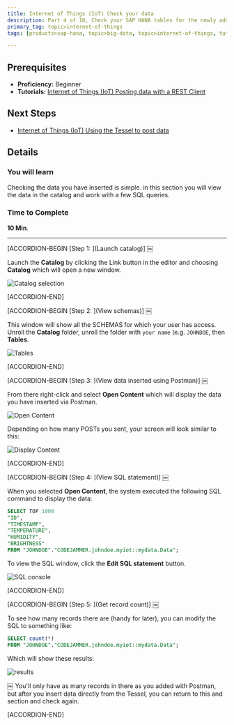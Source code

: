 ```yaml
---
title: Internet of Things (IoT) Check your data
description: Part 4 of 10, Check your SAP HANA tables for the newly added data
primary_tag: topic>internet-of-things
tags: [products>sap-hana, topic>big-data, topic>internet-of-things, tutorial>beginner ]

---
```


## Prerequisites  
- **Proficiency:** Beginner
- **Tutorials:** [Internet of Things (IoT) Posting data with a REST Client](https://www.sap.com/developer/tutorials/iot-part3-posting-data-hana.html)


## Next Steps
- [Internet of Things (IoT) Using the Tessel to post data](https://www.sap.com/developer/tutorials/iot-part5-inserting-tessel-data.html)

## Details
### You will learn  Checking the data you have inserted is simple. in this section you will view the data in the catalog and work with a few SQL queries.

### Time to Complete
**10 Min**.

---


[ACCORDION-BEGIN [Step 1: ](Launch catalog)] ￼

Launch the **Catalog** by clicking the Link button in the editor and choosing **Catalog** which will open a new window.

![Catalog selection](https://raw.githubusercontent.com/SAPDocuments/Tutorials/master/tutorials/iot-part4-checking-data/p4_1.png)



[ACCORDION-END]

[ACCORDION-BEGIN [Step 2: ](View schemas)] ￼

This window will show all the SCHEMAS for which your user has access. Unroll the **Catalog** folder, unroll the folder with `your name` (e.g. `JOHNDOE`, then **Tables**.

![Tables](https://raw.githubusercontent.com/SAPDocuments/Tutorials/master/tutorials/iot-part4-checking-data/p4_2.png)


[ACCORDION-END]

[ACCORDION-BEGIN [Step 3: ](View data inserted using Postman)] ￼

From there right-click and select **Open Content** which will display the data you have inserted via Postman.

![Open Content](https://raw.githubusercontent.com/SAPDocuments/Tutorials/master/tutorials/iot-part4-checking-data/p4_3.png)

Depending on how many POSTs you sent, your screen will look similar to this:

![Display Content](https://raw.githubusercontent.com/SAPDocuments/Tutorials/master/tutorials/iot-part4-checking-data/p4_4.png)


[ACCORDION-END]

[ACCORDION-BEGIN [Step 4: ](View SQL statement)] ￼

When you selected **Open Content**, the system executed the following SQL command to display the data:```sqlSELECT TOP 1000
"ID",
"TIMESTAMP",
"TEMPERATURE",
"HUMIDITY",
"BRIGHTNESS"
FROM "JOHNDOE"."CODEJAMMER.johndoe.myiot::mydata.Data";```
To view the SQL window, click the **Edit SQL statement** button.![SQL console](https://raw.githubusercontent.com/SAPDocuments/Tutorials/master/tutorials/iot-part4-checking-data/p4_5.png)[ACCORDION-END][ACCORDION-BEGIN [Step 5: ](Get record count)] ￼To see how many records there are (handy for later), you can modify the SQL to something like:

```sqlSELECT count(*)FROM "JOHNDOE"."CODEJAMMER.johndoe.myiot::mydata.Data";```
Which will show these results:

![results](https://raw.githubusercontent.com/SAPDocuments/Tutorials/master/tutorials/iot-part4-checking-data/p4_6.png)
￼You'll only have as many records in there as you added with Postman, but after you insert data directly from the Tessel, you can return to this and section and check again.
[ACCORDION-END]